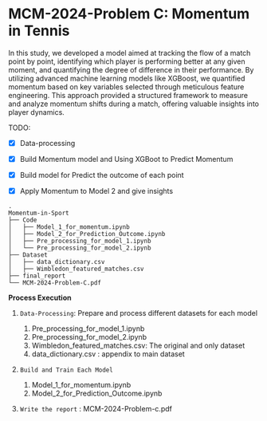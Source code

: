 # MCM-2024-Problem C: Momentum in Tennis


In this study, we developed a model aimed at tracking the flow of a match point by point,
identifying which player is performing better at any given moment, and quantifying the degree
of difference in their performance. By utilizing advanced machine learning models like XGBoost, we quantified
momentum based on key variables selected through meticulous feature engineering. This approach
provided a structured framework to measure and analyze momentum shifts during a match, offering
valuable insights into player dynamics.


TODO:

- [x] Data-processing
- [x] Build Momentum model and Using XGBoot to Predict Momentum  
- [x] Build model for Predict the outcome of each point 
- [x] Apply Momentum to Model 2 and give insights



```text
.
Momentum-in-Sport
├── Code
│   ├── Model_1_for_momentum.ipynb
│   ├── Model_2_for_Prediction_Outcome.ipynb
│   ├── Pre_processing_for_model_1.ipynb
│   └── Pre_processing_for_model_2.ipynb
├── Dataset
│   ├── data_dictionary.csv
│   ├── Wimbledon_featured_matches.csv
├── final_report
└── MCM-2024-Problem-C.pdf

```

**Process Execution**  

1. `Data-Processing`: Prepare and process different datasets for each model  
   1. Pre_processing_for_model_1.ipynb  
   2. Pre_processing_for_model_2.ipynb  
   3. Wimbledon_featured_matches.csv: The original and only dataset  
   4. data_dictionary.csv : appendix to main dataset

2. `Build and Train Each Model`  
   1. Model_1_for_momentum.ipynb  
   2. Model_2_for_Prediction_Outcome.ipynb  

3. `Write the report` : MCM-2024-Problem-c.pdf
